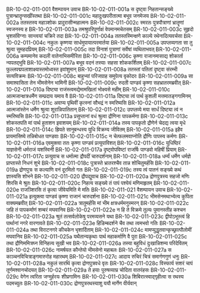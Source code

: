 BR-10-02-011-001	वैशम्पायन उवाच
BR-10-02-011-001a	स दृष्ट्वा निहतान्सङ्ख्ये पुत्रान्भ्रातॄन्सखींस्तथा
BR-10-02-011-001c	महादुःखपरीतात्मा बभूव जनमेजय
BR-10-02-011-002a	ततस्तस्य महाञ्शोकः प्रादुरासीन्महात्मनः
BR-10-02-011-002c	स्मरतः पुत्रपौत्राणां भ्रातॄणां स्वजनस्य ह
BR-10-02-011-003a	तमश्रुपरिपूर्णाक्षं वेपमानमचेतसम्
BR-10-02-011-003c	सुहृदो भृशसंविग्नाः सान्त्वयां चक्रिरे तदा
BR-10-02-011-004a	ततस्तस्मिन्क्षणे काल्ये रथेनादित्यवर्चसा
BR-10-02-011-004c	नकुलः कृष्णया सार्धमुपायात्परमार्तया
BR-10-02-011-005a	उपप्लव्यगता सा तु श्रुत्वा सुमहदप्रियम्
BR-10-02-011-005c	तदा विनाशं पुत्राणां सर्वेषां व्यथिताभवत्
BR-10-02-011-006a	कम्पमानेव कदली वातेनाभिसमीरिता
BR-10-02-011-006c	कृष्णा राजानमासाद्य शोकार्ता न्यपतद्भुवि
BR-10-02-011-007a	बभूव वदनं तस्याः सहसा शोककर्शितम्
BR-10-02-011-007c	फुल्लपद्मपलाशाक्ष्यास्तमोध्वस्त इवांशुमान्
BR-10-02-011-008a	ततस्तां पतितां दृष्ट्वा संरम्भी सत्यविक्रमः
BR-10-02-011-008c	बाहुभ्यां परिजग्राह समुपेत्य वृकोदरः
BR-10-02-011-009a	सा समाश्वासिता तेन भीमसेनेन भामिनी
BR-10-02-011-009c	रुदती पाण्डवं कृष्णा सहभ्रातरमब्रवीत्
BR-10-02-011-010a	दिष्ट्या राजंस्त्वमद्येमामखिलां भोक्ष्यसे महीम्
BR-10-02-011-010c	आत्मजान्क्षत्रधर्मेण सम्प्रदाय यमाय वै
BR-10-02-011-011a	दिष्ट्या त्वं पार्थ कुशली मत्तमातङ्गगामिनम्
BR-10-02-011-011c	अवाप्य पृथिवीं कृत्स्नां सौभद्रं न स्मरिष्यसि
BR-10-02-011-012a	आत्मजांस्तेन धर्मेण श्रुत्वा शूरान्निपातितान्
BR-10-02-011-012c	उपप्लव्ये मया सार्धं दिष्ट्या त्वं न स्मरिष्यसि
BR-10-02-011-013a	प्रसुप्तानां वधं श्रुत्वा द्रौणिना पापकर्मणा
BR-10-02-011-013c	शोकस्तपति मां पार्थ हुताशन इवाशयम्
BR-10-02-011-014a	तस्य पापकृतो द्रौणेर्न चेदद्य त्वया मृधे
BR-10-02-011-014c	ह्रियते सानुबन्धस्य युधि विक्रम्य जीवितम्
BR-10-02-011-015a	इहैव प्रायमासिष्ये तन्निबोधत पाण्डवाः
BR-10-02-011-015c	न चेत्फलमवाप्नोति द्रौणिः पापस्य कर्मणः
BR-10-02-011-016a	एवमुक्त्वा ततः कृष्णा पाण्डवं प्रत्युपाविशत्
BR-10-02-011-016c	युधिष्ठिरं याज्ञसेनी धर्मराजं यशस्विनी
BR-10-02-011-017a	दृष्ट्वोपविष्टां राजर्षिः पाण्डवो महिषीं प्रियाम्
BR-10-02-011-017c	प्रत्युवाच स धर्मात्मा द्रौपदीं चारुदर्शनाम्
BR-10-02-011-018a	धर्म्यं धर्मेण धर्मज्ञे प्राप्तास्ते निधनं शुभे
BR-10-02-011-018c	पुत्रास्ते भ्रातरश्चैव तान्न शोचितुमर्हसि
BR-10-02-011-019a	द्रोणपुत्रः स कल्याणि वनं दूरमितो गतः
BR-10-02-011-019c	तस्य त्वं पातनं सङ्ख्ये कथं ज्ञास्यसि शोभने
BR-10-02-011-020	द्रौपद्युवाच
BR-10-02-011-020a	द्रोणपुत्रस्य सहजो मणिः शिरसि मे श्रुतः
BR-10-02-011-020c	निहत्य सङ्ख्ये तं पापं पश्येयं मणिमाहृतम्
BR-10-02-011-020e	राजञ्शिरसि तं कृत्वा जीवेयमिति मे मतिः
BR-10-02-011-021	वैशम्पायन उवाच
BR-10-02-011-021a	इत्युक्त्वा पाण्डवं कृष्णा राजानं चारुदर्शना
BR-10-02-011-021c	भीमसेनमथाभ्येत्य कुपिता वाक्यमब्रवीत्
BR-10-02-011-022a	त्रातुमर्हसि मां भीम क्षत्रधर्ममनुस्मरन्
BR-10-02-011-022c	जहि तं पापकर्माणं शम्बरं मघवानिव
BR-10-02-011-022e	न हि ते विक्रमे तुल्यः पुमानस्तीह कश्चन
BR-10-02-011-023a	श्रुतं तत्सर्वलोकेषु परमव्यसने यथा
BR-10-02-011-023c	द्वीपोऽभूस्त्वं हि पार्थानां नगरे वारणावते
BR-10-02-011-023e	हिडिम्बदर्शने चैव तथा त्वमभवो गतिः
BR-10-02-011-024a	तथा विराटनगरे कीचकेन भृशार्दिताम्
BR-10-02-011-024c	मामप्युद्धृतवान्कृच्छ्रात्पौलोमीं मघवानिव
BR-10-02-011-025a	यथैतान्यकृथाः पार्थ महाकर्माणि वै पुरा
BR-10-02-011-025c	तथा द्रौणिममित्रघ्न विनिहत्य सुखी भव
BR-10-02-011-026a	तस्या बहुविधं दुःखान्निशम्य परिदेवितम्
BR-10-02-011-026c	नामर्षयत कौन्तेयो भीमसेनो महाबलः
BR-10-02-011-027a	स काञ्चनविचित्राङ्गमारुरोह महारथम्
BR-10-02-011-027c	आदाय रुचिरं चित्रं समार्गणगुणं धनुः
BR-10-02-011-028a	नकुलं सारथिं कृत्वा द्रोणपुत्रवधे वृतः
BR-10-02-011-028c	विस्फार्य सशरं चापं तूर्णमश्वानचोदयत्
BR-10-02-011-029a	ते हयाः पुरुषव्याघ्र चोदिता वातरंहसः
BR-10-02-011-029c	वेगेन त्वरिता जग्मुर्हरयः शीघ्रगामिनः
BR-10-02-011-030a	शिबिरात्स्वाद्गृहीत्वा स रथस्य पदमच्युतः
BR-10-02-011-030c	द्रोणपुत्ररथस्याशु ययौ मार्गेण वीर्यवान्
